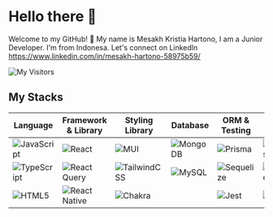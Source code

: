 # Hello there 👋

Welcome to my GitHub! 🌱 My name is Mesakh Kristia Hartono, I am a Junior Developer. I'm from Indonesa. Let's connect on LinkedIn https://www.linkedin.com/in/mesakh-hartono-58975b59/

![My Visitors](https://visitor-badge.glitch.me/badge?page_id=yourusername.yourusername)

## My Stacks
| Language | Framework & Library | Styling Library | Database | ORM & Testing | Hosting |
| -------- | ------------------- | --------------- | -------- | ------------- | ------- |
| ![JavaScript](https://img.shields.io/badge/-JavaScript-black?style=flat-square&logo=javascript) | ![React](https://img.shields.io/badge/-React-black?style=flat-square&logo=react) | ![MUI](https://img.shields.io/badge/-MUI-black?style=flat-square&logo=mui) | ![MongoDB](https://img.shields.io/badge/-MongoDB-black?style=flat-square&logo=mongodb) | ![Prisma](https://img.shields.io/badge/-Prisma-black?style=flat-square&logo=prisma) | ![Firebase](https://img.shields.io/badge/-Firebase-black?style=flat-square&logo=firebase) |
| ![TypeScript](https://img.shields.io/badge/-TypeScript-black?style=flat-square&logo=typescript) | ![React Query](https://img.shields.io/badge/-React_Query-black?style=flat-square&logo=reactquery) | ![TailwindCSS](https://img.shields.io/badge/-TailwindCSS-black?style=flat-square&logo=tailwindcss) | ![MySQL](https://img.shields.io/badge/-MySQL-black?style=flat-square&logo=mysql) | ![Sequelize](https://img.shields.io/badge/-Sequelize-black?style=flat-square&logo=sequelize) | ![Linode](https://img.shields.io/badge/-Linode-black?style=flat-square&logo=linode) |
| ![HTML5](https://img.shields.io/badge/-HTML5-black?style=flat-square&logo=html5) | ![React Native](https://img.shields.io/badge/-React_Native-black?style=flat-square&logo=react) | ![Chakra](https://img.shields.io/badge/-Chakra-black?style=flat-square&logo=chakra) | | ![Jest](https://img.shields.io/badge/-Jest-black?style=flat-square&logo=jest) | ![Vercel](https://img.shields.io/badge/-Vercel-black?style=flat-square&logo=vercel) |
